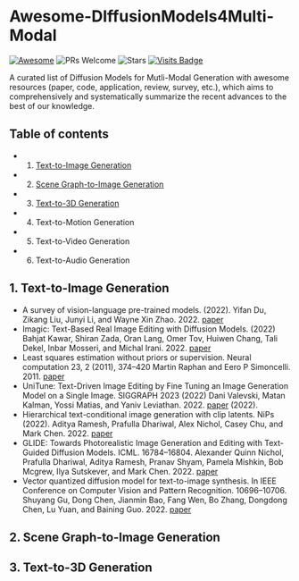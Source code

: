 # Awesome-DIffusionModels4Multi-Modal
[![Awesome](https://awesome.re/badge.svg)](https://awesome.re) 
![PRs Welcome](https://img.shields.io/badge/PRs-Welcome-green)
![Stars](https://img.shields.io/github/stars/JiaojiaoYe1994/Awesome-DIffusionModels4Multi-Modal)
[![Visits Badge](https://badges.pufler.dev/visits/yyysjz1997/Awesome-TimeSeries-SpatioTemporal-Diffusion-Model)](https://badges.pufler.dev/visits/yyysjz1997/Awesome-TimeSeries-SpatioTemporal-Diffusion-Model)


A curated list of Diffusion Models for Mutli-Modal Generation with awesome resources (paper, code, application, review, survey, etc.), which aims to comprehensively and systematically summarize the recent advances to the best of our knowledge.

## Table of contents
* 1. [Text-to-Image Generation](#text-to-image-generation)
* 2. [Scene Graph-to-Image Generation](#scene-graph-to-image-generation)
* 3. [Text-to-3D Generation](#text-to-3d-image-generation)
* 4. Text-to-Motion Generation
* 5. Text-to-Video Generation
* 6. Text-to-Audio Generation

## 1. Text-to-Image Generation
* A survey of vision-language pre-trained models. (2022). Yifan Du, Zikang Liu, Junyi Li, and Wayne Xin Zhao. 2022. [paper](https://arxiv.org/abs/2202.10936)
* Imagic: Text-Based Real Image Editing with Diffusion Models. (2022) Bahjat Kawar, Shiran Zada, Oran Lang, Omer Tov, Huiwen Chang, Tali Dekel, Inbar Mosseri, and Michal Irani. 2022. [paper](https://arxiv.org/abs/2210.09276)
* Least squares estimation without priors or supervision. Neural computation 23, 2 (2011), 374–420 Martin Raphan and Eero P Simoncelli. 2011.  [paper](https://dl.acm.org/doi/10.1162/NECO_a_00076)
* UniTune: Text-Driven Image Editing by Fine Tuning an Image Generation Model on a Single Image. SIGGRAPH 2023 (2022) Dani Valevski, Matan Kalman, Yossi Matias, and Yaniv Leviathan. 2022. [paper](https://arxiv.org/abs/2210.09477) (2022). 
* Hierarchical text-conditional image generation with clip latents. NiPs (2022). Aditya Ramesh, Prafulla Dhariwal, Alex Nichol, Casey Chu, and Mark Chen. 2022. [paper](https://proceedings.neurips.cc/paper_files/paper/2022/file/260a14acce2a89dad36adc8eefe7c59e-Paper-Conference.pdf)
* GLIDE: Towards Photorealistic Image Generation and Editing with Text-Guided Diffusion Models. ICML. 16784–16804. Alexander Quinn Nichol, Prafulla Dhariwal, Aditya Ramesh, Pranav Shyam, Pamela Mishkin, Bob Mcgrew, Ilya Sutskever, and Mark Chen. 2022.  [paper](https://arxiv.org/abs/2112.10741)
* Vector quantized diffusion model for text-to-image synthesis. In IEEE Conference on Computer Vision and Pattern Recognition. 10696–10706. Shuyang Gu, Dong Chen, Jianmin Bao, Fang Wen, Bo Zhang, Dongdong Chen, Lu Yuan, and Baining Guo. 2022. [paper](https://openaccess.thecvf.com/content/CVPR2022/papers/Gu_Vector_Quantized_Diffusion_Model_for_Text-to-Image_Synthesis_CVPR_2022_paper.pdf)

## 2. Scene Graph-to-Image Generation

## 3. Text-to-3D Generation

